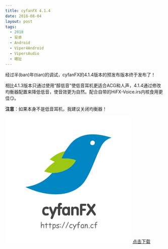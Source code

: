```yaml
---
title: cyfanFX 4.1.4
date: 2018-08-04
layout: post
tags:
  - 2018
  - 安卓
  - Android
  - Viper4Android
  - VipersAudio
  - 瞎扯
---
```


经过半(ban)年(tian)的调试，cyfanFX的4.1.4版本的预发布版本终于发布了！

相比4.1.3版本只通过使用“醇低音”使低音耳机更适合ACG和人声，4.1.4通过修改均衡器配置来降低低音，使音效更为自然。配合自带的HiFX-Voice.irs内核食用更佳😏。

**注意**：如果本身不是低音耳机，我建议关闭均衡器！

![cyfanFX-Logo](/media/files/2018/08/04/cyfanFX-logo.png)
[点击下载](/media/files/2018/08/04/cyfanFX-4.1.4-PR2.zip)

